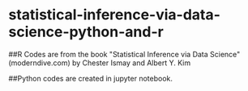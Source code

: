 # statistical-inference-via-data-science-python-and-r

##R Codes are from the book "Statistical Inference via Data Science" (moderndive.com) by Chester Ismay and Albert Y. Kim

##Python codes are created in jupyter notebook.

